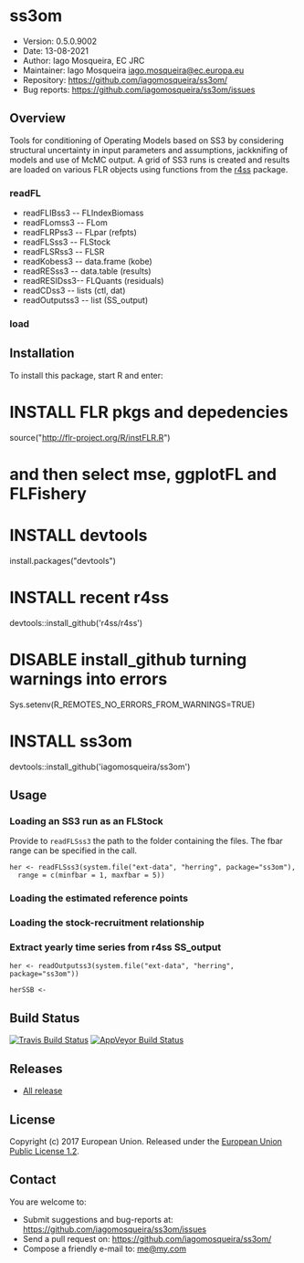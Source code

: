# ss3om
- Version: 0.5.0.9002
- Date: 13-08-2021
- Author: Iago Mosqueira, EC JRC
- Maintainer: Iago Mosqueira <iago.mosqueira@ec.europa.eu>
- Repository: <https://github.com/iagomosqueira/ss3om/>
- Bug reports: <https://github.com/iagomosqueira/ss3om/issues>

## Overview

Tools for conditioning of Operating Models based on SS3 by considering structural uncertainty in input parameters and assumptions, jackknifing of models and use of McMC output. A grid of SS3 runs is created and results are loaded on various FLR objects using functions from the [r4ss](https://github.com/r4ss/r4ss) package.

### readFL

- readFLIBss3 -- FLIndexBiomass
- readFLomss3 -- FLom
- readFLRPss3 -- FLpar (refpts)
- readFLSss3  -- FLStock
- readFLSRss3 -- FLSR
- readKobess3 -- data.frame (kobe)
- readRESss3  -- data.table (results)
- readRESIDss3-- FLQuants (residuals)
- readCDss3   -- lists (ctl, dat)
- readOutputss3 -- list (SS_output)

### load



## Installation

To install this package, start R and enter:

  # INSTALL FLR pkgs and depedencies
  source("http://flr-project.org/R/instFLR.R")

  # and then select mse, ggplotFL and FLFishery

  # INSTALL devtools
  install.packages("devtools")

  # INSTALL recent r4ss
  devtools::install_github('r4ss/r4ss')

  # DISABLE install_github turning warnings into errors
  Sys.setenv(R_REMOTES_NO_ERRORS_FROM_WARNINGS=TRUE)

  # INSTALL ss3om
  devtools::install_github('iagomosqueira/ss3om')

## Usage

### Loading an SS3 run as an FLStock

Provide to `readFLSss3` the path to the folder containing the files. The fbar
range can be specified in the call.

```{r}
her <- readFLSss3(system.file("ext-data", "herring", package="ss3om"),
  range = c(minfbar = 1, maxfbar = 5))
```

### Loading the estimated reference points

### Loading the stock-recruitment relationship

### Extract yearly time series from r4ss SS_output

```{r}
her <- readOutputss3(system.file("ext-data", "herring", package="ss3om"))
```


```{r}
herSSB <- 
```



## Build Status
[![Travis Build Status](https://travis-ci.org/iagomosqueira/ss3om.svg?branch=master)](https://travis-ci.org/iagomosqueira/ss3om)
[![AppVeyor Build Status](https://ci.appveyor.com/api/projects/status/github/iagomosqueira/ss3om?branch=master&svg=true)](https://ci.appveyor.com/project/iagomosqueira/ss3om)

## Releases
- [All release](https://github.com/iagomosqueira/ss3om/releases/)

## License
Copyright (c) 2017 European Union. Released under the [European Union Public License 1.2](https://joinup.ec.europa.eu/page/eupl-text-11-12).

## Contact
You are welcome to:

- Submit suggestions and bug-reports at: <https://github.com/iagomosqueira/ss3om/issues>
- Send a pull request on: <https://github.com/iagomosqueira/ss3om/>
- Compose a friendly e-mail to: <me@my.com>
